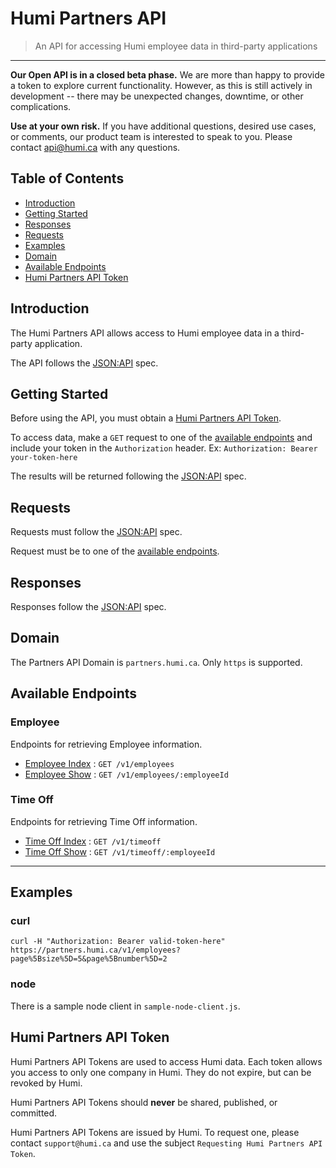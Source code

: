 # Humi Partners API  
> An API for accessing Humi employee data in third-party applications 
<hr>

**Our Open API is in a closed beta phase.** We are more than happy to provide a token to explore current functionality. However, as this is still actively in development -- there may be unexpected changes, downtime, or other complications. 

**Use at your own risk.** If you have additional questions, desired use cases, or comments, our product team is interested to speak to you. Please contact api@humi.ca with any questions.

## Table of Contents
* [Introduction](#introduction)
* [Getting Started](#getting-started)
* [Responses](#responses)
* [Requests](#requests)
* [Examples](#examples)
* [Domain](#domain)
* [Available Endpoints](#available-endpoints)
* [Humi Partners API Token](#humi-partners-api-token)

## <a name="introduction"></a>Introduction
The Humi Partners API allows access to Humi employee data in a third-party application.

The API follows the [JSON:API](https://jsonapi.org/) spec.

## <a name="getting-started"></a>Getting Started
Before using the API, you must obtain a [Humi Partners API Token](#humi-partners-api-token).

To access data, make a `GET` request to one of the [available endpoints](#available-endpoints) and include your token in the `Authorization` header. Ex: `Authorization: Bearer your-token-here`

The results will be returned following the [JSON:API](https://jsonapi.org/) spec.

## <a name="requests"></a>Requests

Requests must follow the [JSON:API](https://jsonapi.org/) spec.

Request must be to one of the [available endpoints](#available-endpoints).


## <a name="responses"></a>Responses

Responses follow the [JSON:API](https://jsonapi.org/) spec.


## <a name="domain"></a>Domain

The Partners API Domain is `partners.humi.ca`. Only `https` is supported.

## <a name="available-endpoints"></a>Available Endpoints

### Employee

Endpoints for retrieving Employee information.

* [Employee Index](v1/employees/get.md) : `GET /v1/employees`
* [Employee Show](v1/employees/employeeId/get.md) : `GET /v1/employees/:employeeId`

### Time Off

Endpoints for retrieving Time Off information.

* [Time Off Index](v1/timeoff/get.md) : `GET /v1/timeoff`
* [Time Off Show](v1/timeoff/employeeId/get.md) : `GET /v1/timeoff/:employeeId`

------------------------------------------------------------------------------------------


## <a name="examples"></a>Examples
### curl
```
curl -H "Authorization: Bearer valid-token-here" https://partners.humi.ca/v1/employees?page%5Bsize%5D=5&page%5Bnumber%5D=2
```

### node

There is a sample node client in `sample-node-client.js`.

## <a name="humi-partners-api-token"></a>Humi Partners API Token
Humi Partners API Tokens are used to access Humi data. Each token allows you access to only one company in Humi. They do not expire, but can be revoked by Humi.

Humi Partners API Tokens should **never** be shared, published, or committed.

Humi Partners API Tokens are issued by Humi. To request one, please contact `support@humi.ca` and use the subject `Requesting Humi Partners API Token`.
